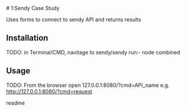 <snippet>
  <content>
# 1:Sendy Case Study

Uses forms to connect to sendy API and returns results

## Installation

TODO: in Terminal/CMD, navitage to sendy/sendy
run:-  node combined

## Usage

TODO: From the browser open 127.0.0.1:8080/?cmd=API_name e.g. http://127.0.0.1:8080/?cmd=request

</content>
  <tabTrigger>readme</tabTrigger>
</snippet>
